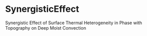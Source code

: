 # SynergisticEffect
Synergistic Effect of Surface Thermal Heterogeneity in Phase with Topography on Deep Moist Convection
